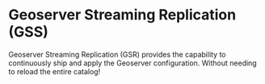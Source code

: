 Geoserver Streaming Replication (GSS)
============

Geoserver Streaming Replication (GSR) provides the capability to continuously ship and apply the Geoserver configuration.
Without needing to reload the entire catalog!

